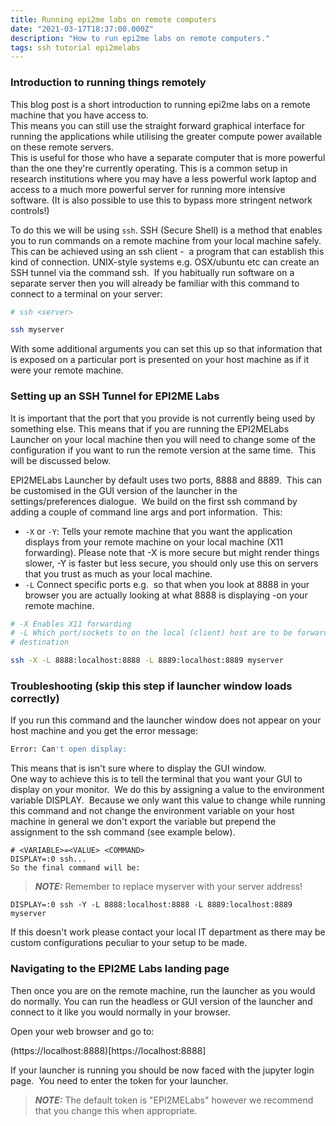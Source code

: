 ```yaml
---
title: Running epi2me labs on remote computers
date: "2021-03-17T18:37:00.000Z"
description: "How to run epi2me labs on remote computers."
tags: ssh tutorial epi2melabs
---
```

###  Introduction to running things remotely

This blog post is a short introduction to running epi2me labs on a remote machine that you have access to.  
This means you can still use the straight forward graphical interface for running the applications while utilising the 
greater compute power available on these remote servers.  
This is useful for those who have a separate computer that is more powerful than the one they're currently operating. 
This is a common setup in research institutions where you may have a less powerful work laptop and access to a much more 
powerful server for running more intensive software. (It is also possible to use this to bypass more stringent network controls!)

To do this we will be using `ssh`.  SSH (Secure Shell) is a method that enables you to run commands on a remote machine from your local machine safely.
This can be achieved using an ssh client -  a program that can establish this kind of connection. UNIX-style systems e.g. 
OSX/ubuntu etc can create an SSH tunnel via the command ssh.  
If you habitually run software on a separate server then you will already be familiar with this command to connect to a terminal on your server:

```bash
# ssh <server>

ssh myserver
```

With some additional arguments you can set this up so that information that is exposed on a particular port is presented on your host 
machine as if it were your remote machine. 

### Setting up an SSH Tunnel for EPI2ME Labs

It is important that the port that you provide is not currently being used by something else. 
This means that if you are running the EPI2MELabs Launcher on your local machine then you will need to change some of the configuration 
if you want to run the remote version at the same time.  This will be discussed below.

EPI2MELabs Launcher by default uses two ports, 8888 and 8889.  
This can be customised in the GUI version of the launcher in the settings/preferences dialogue.  
We build on the first ssh command by adding a couple of command line args and port information.  
This:

* `-X` or `-Y`: Tells your remote machine that you want the application displays from your remote machine on your local machine (X11 forwarding).  Please note that -X is more secure but might render things slower, -Y is faster but less secure, you should only use this on servers that you trust as much as your local machine.
* `-L` Connect specific ports e.g.  so that when you look at 8888 in your browser you are actually looking at what 8888 is displaying -on your remote machine. 

```bash
# -X Enables X11 forwarding
# -L Which port/sockets to on the local (client) host are to be forwarded to the remote machine
# destination 

ssh -X -L 8888:localhost:8888 -L 8889:localhost:8889 myserver
```

### Troubleshooting (skip this step if launcher window loads correctly)

If you run this command and the launcher window does not appear on your host machine and you get the error message:
```bash
Error: Can't open display: 
```
This means that is isn't sure where to display the GUI window.  
One way to achieve this is to tell the terminal that you want your GUI to display on your monitor.  
We do this by assigning a value to the environment variable DISPLAY.  
Because we only want this value to change while running this command and not change the environment 
variable on your host machine in general we don't export the variable but prepend the assignment 
to the ssh command (see example below).
```
# <VARIABLE>=<VALUE> <COMMAND>
DISPLAY=:0 ssh...
So the final command will be:
```
> **_NOTE:_** Remember to replace myserver with your server address!

```
DISPLAY=:0 ssh -Y -L 8888:localhost:8888 -L 8889:localhost:8889 myserver
```
If this doesn't work please contact your local IT department as there may be custom configurations peculiar to your setup to be made.

###  Navigating to the EPI2ME Labs landing page
Then once you are on the remote machine, run the launcher as you would do normally. You can run the headless or GUI version of the launcher and connect to it like you would normally in your browser.

Open your web browser and go to:

(https://localhost:8888)[https://localhost:8888]

If your launcher is running you should be now faced with the jupyter login page.  You need to enter the token for your launcher.

> **_NOTE:_** The default token is "EPI2MELabs" however we recommend that you change this when appropriate.

